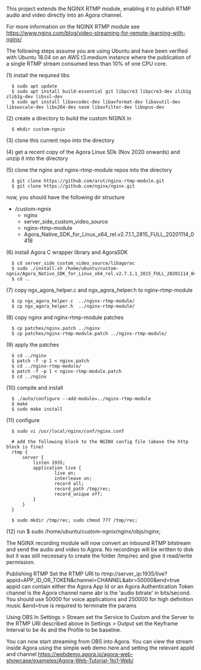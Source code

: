 This project extends the NGINX RTMP module, enabling it to publish RTMP audio and video directly into an Agora channel.

For more information on the NGINX RTMP module see 
      https://www.nginx.com/blog/video-streaming-for-remote-learning-with-nginx/

The following steps assume you are using Ubuntu and have been verified with Ubuntu 18.04 on an AWS t3.medium instance where the publication of a single RTMP stream consumed less than 10% of one CPU core. 

(1) install the required libs

      $ sudo apt update
      $ sudo apt install build-essential git libpcre3 libpcre3-dev zlib1g zlib1g-dev libssl-dev
      $ sudo apt install libavcodec-dev libavformat-dev libavutil-dev libswscale-dev libx264-dev nasm libavfilter-dev libopus-dev

(2) create a directory to build the custom NGINX in

      $ mkdir custom-ngnix

(3) clone this current repo into the directory

(4) get a recent copy of the Agora Linux SDk (Nov 2020 onwards) and unzip it into the directory

(5) clone the nginx and nginx-rtmp-module repos into the directory

      $ git clone https://github.com/arut/nginx-rtmp-module.git
      $ git clone https://github.com/nginx/nginx.git 

   now, you should have the following dir structure
   + /custom-ngnix
      + nginx
      + server_side_custom_video_source
      + nginx-rtmp-module
      + Agora_Native_SDK_for_Linux_x64_rel.v2.7.1.1_2815_FULL_20201114_0418

(6) install Agora C wrapper library and AgoraSDK

      $ cd server_side_custom_video_source/libagorac
      $ sudo ./install.sh /home/ubuntu/custom-ngnix/Agora_Native_SDK_for_Linux_x64_rel.v2.7.1.1_2815_FULL_20201114_0418
      $ cd ..

(7) copy ngx_agora_helper.c and  ngx_agora_helper.h to nginx-rtmp-module

      $ cp ngx_agora_helper.c  ../nginx-rtmp-module/
      $ cp ngx_agora_helper.h  ../nginx-rtmp-module/
   
(8) copy nginx and nginx-rtmp-module patches

      $ cp patches/nginx.patch ../nginx
      $ cp patches/nginx-rtmp-module.patch ../nginx-rtmp-module/

(9) apply the patches 

      $ cd ../nginx
      $ patch -f -p 1 < nginx.patch
      $ cd ../nginx-rtmp-module/
      $ patch -f -p 1 < nginx-rtmp-module.patch
      $ cd ../nginx

(10) compile and install

      $ ./auto/configure --add-module=../nginx-rtmp-module 
      $ make 
      $ sudo make install
   
(11) configure

      $ sudo vi /usr/local/nginx/conf/nginx.conf
      
      # add the following block to the NGINX config file (above the http block is fine)
      rtmp {
          server {
              listen 1935;
              application live {
                      live on;
                      interleave on;
                      record all;
                      record_path /tmp/rec;
                      record_unique off;
              }
          }
      }
      
      $ sudo mkdir /tmp/rec; sudo chmod 777 /tmp/rec;
   
(12) run
      $ sudo /home/ubuntu/custom-ngnix/nginx/objs/nginx;  

The NGINX recording module will now convert an inbound RTMP bitstream and send the audio and video to Agora.
No recordings will be written to disk but it was still necessary to create the folder /tmp/rec and give it read/write permission.

Publishing RTMP
      Set the RTMP URI to rtmp://server_ip:1935/live?appid=APP_ID_OR_TOKEN&channel=CHANNEL&abr=50000&end=true
      appid can contain either the Agora App Id or an Agora Authentication Token
      channel is the Agora channel name
      abr is the 'audio bitrate' in bits/second. You should use 50000 for voice applications and 250000 for high definition music
      &end=true is required to terminate the params

Using OBS
     In Settings > Stream set the Service to Custom and the Server to the RTMP URI described above
     In Settings > Output set the Keyframe Interval to be 4s and the Profile to be baseline.

You can now start streaming from OBS into Agora.
You can view the stream inside Agora using the simple web demo here and setting the relevant appId and channel
	https://webdemo.agora.io/agora-web-showcase/examples/Agora-Web-Tutorial-1to1-Web/



